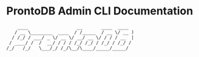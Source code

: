 # ProntoDB Admin CLI Documentation

```
    ____                  __       ____  ____
   / __ \________  ____  / /_____  / __ \/ __ )
  / /_/ / ___/ _ \/ __ \/ __/ __ \/ / / / __  |
 / ____/ /  /  __/ / / / /_/ /_/ / /_/ / /_/ /
/_/   /_/   \___/_/ /_/\__/\____/_____/_____/


```

